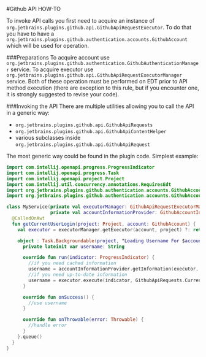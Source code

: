 #Github API HOW-TO

To invoke API calls you first need to acquire an instance of `org.jetbrains.plugins.github.api.GithubApiRequestExecutor`.
To do that you have to have a `org.jetbrains.plugins.github.authentication.accounts.GithubAccount` which will be used for operation.

###Preparations
To acquire account use `org.jetbrains.plugins.github.authentication.GithubAuthenticationManager` service.
To acquire executor use `org.jetbrains.plugins.github.api.GithubApiRequestExecutorManager` service.
Both of these operation must be performed on EDT prior to API method execution (there are exception to this rule, but if you encounter one, it is strongly suggested to revise your code).

###Invoking the API
There are multiple utilities allowing you to call the API in a generic way:
* `org.jetbrains.plugins.github.api.GithubApiRequests`
* `org.jetbrains.plugins.github.api.GithubApiContentHelper`
* various subclasses inside `org.jetbrains.plugins.github.api.GithubApiRequest`

The most generic way could be found in the plugin code.
Simplest example:
```kotlin
import com.intellij.openapi.progress.ProgressIndicator
import com.intellij.openapi.progress.Task
import com.intellij.openapi.project.Project
import com.intellij.util.concurrency.annotations.RequiresEdt
import org.jetbrains.plugins.github.authentication.accounts.GithubAccount
import org.jetbrains.plugins.github.authentication.accounts.GithubAccountInformationProvider

class MyService(private val executorManager: GithubApiRequestExecutorManager,
                private val accountInformationProvider: GithubAccountInformationProvider) {
  @CalledOnAwt
  fun getCurrentUserLogin(project: Project, account: GithubAccount) {
    val executor = executorManager.getExecutor(account, project) ?: return

    object : Task.Backgroundable(project, "Loading Username For $account") {
      private lateinit var username: String

      override fun run(indicator: ProgressIndicator) {
        //if you need cached information
        username = accountInformationProvider.getInformation(executor, indicator, account).login
        //if you need up-to-date information
        username = executor.execute(indicator, GithubApiRequests.CurrentUser.get(account.server)).login
      }

      override fun onSuccess() {
        //use username
      }

      override fun onThrowable(error: Throwable) {
        //handle error
      }
    }.queue()
  }
}
```
